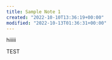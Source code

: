 ```yaml
---
title: Sample Note 1
created: "2022-10-10T13:36:19+00:00"
modified: "2022-10-13T01:36:31+00:00"
---
```

 

hiiiii

TEST